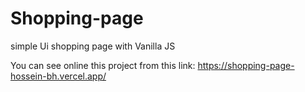 # Shopping-page
simple Ui shopping page with Vanilla JS

You can see online this project from this link:
https://shopping-page-hossein-bh.vercel.app/
